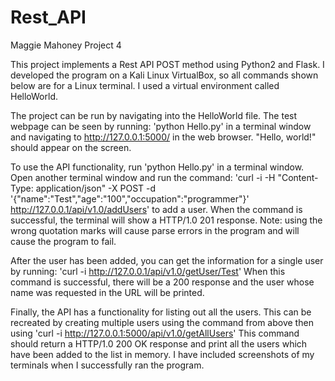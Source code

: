 # Rest_API
Maggie Mahoney
Project 4 

This project implements a Rest API POST method using Python2 and Flask. I developed the program on a Kali Linux VirtualBox, so all commands shown below are for a Linux terminal. I used a virtual environment called HelloWorld.

The project can be run by navigating into the HelloWorld file. The test webpage can be seen by running: 'python Hello.py' in a terminal window and navigating to http://127.0.0.1:5000/ in the web browser. "Hello, world!" should appear on the screen.

To use the API functionality, run 'python Hello.py' in a terminal window. Open another terminal window and run the command:
  'curl -i -H "Content-Type: application/json" -X POST -d '{"name":"Test","age":"100","occupation":"programmer"}' http://127.0.0.1/api/v1.0/addUsers'
 to add a user. When the command is successful, the terminal will show a HTTP/1.0 201 response. Note: using the wrong quotation marks will cause parse errors in the program and will cause the program to fail.

After the user has been added, you can get the information for a single user by running:
  'curl -i http://127.0.0.1/api/v1.0/getUser/Test'
When this command is successful, there will be a 200 response and the user whose name was requested in the URL will be printed.

Finally, the API has a functionality for listing out all the users. This can be recreated by creating multiple users using the command from above then using
      'curl -i http://127.0.0.1:5000/api/v1.0/getAllUsers'
This command should return a HTTP/1.0 200 OK response and print all the users which have been added to the list in memory. I have included screenshots of my terminals when I successfully ran the program.
